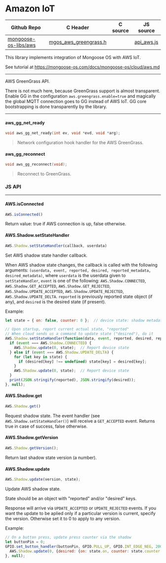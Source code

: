 # Amazon IoT
| Github Repo | C Header | C source  | JS source |
| ----------- | -------- | --------  | ----------------- |
| [mongoose-os-libs/aws](https://github.com/mongoose-os-libs/aws) | [mgos_aws_greengrass.h](https://github.com/mongoose-os-libs/aws/tree/master/include/mgos_aws_greengrass.h) | &nbsp;  | [api_aws.js](https://github.com/mongoose-os-libs/aws/tree/master/mjs_fs/api_aws.js)         |



This library implements integration of Mongoose OS with AWS IoT.

See tutorial at https://mongoose-os.com/docs/mongoose-os/cloud/aws.md


 ----- 

AWS GreenGrass API.

There is not much here, because GreenGrass support is almost transparent.
Enable GG in the configuration `aws.greengrass.enable=true` and magically
the global MQTT connection goes to GG instead of AWS IoT.
GG core bootstrapping is done transparently by the library.
 

 ----- 
#### aws_gg_net_ready

```c
void aws_gg_net_ready(int ev, void *evd, void *arg);
```
>  Network configuration hook handler for the AWS GreenGrass. 
#### aws_gg_reconnect

```c
void aws_gg_reconnect(void);
```
>  Reconnect to GreenGrass. 

### JS API

 --- 
#### AWS.isConnected

```javascript
AWS.isConnected()
```
Return value: true if AWS connection is up, false otherwise.
#### AWS.Shadow.setStateHandler

```javascript
AWS.Shadow.setStateHandler(callback, userdata)
```

Set AWS shadow state handler callback.

When AWS shadow state changes, the callback is
called with the following arguments: `(userdata, event, reported,
desired, reported_metadata, desired_metadata)`,
where `userdata` is the userdata given to `setStateHandler`,
`event` is one of the following: `AWS.Shadow.CONNECTED`,
`AWS.Shadow.GET_ACCEPTED`,
`AWS.Shadow.GET_REJECTED`, `AWS.Shadow.UPDATE_ACCEPTED`,
`AWS.Shadow.UPDATE_REJECTED`, `AWS.Shadow.UPDATE_DELTA`.
`reported` is previously reported state object (if any), and `desired`
is the desired state (if present).

Example:
```javascript
let state = { on: false, counter: 0 };  // device state: shadow metadata

// Upon startup, report current actual state, "reported"
// When cloud sends us a command to update state ("desired"), do it
AWS.Shadow.setStateHandler(function(data, event, reported, desired, reported_metadata, desired_metadata) {
  if (event === AWS.Shadow.CONNECTED) {
    AWS.Shadow.update(0, state);  // Report device state
  } else if (event === AWS.Shadow.UPDATE_DELTA) {
    for (let key in state) {
      if (desired[key] !== undefined) state[key] = desired[key];
    }
    AWS.Shadow.update(0, state);  // Report device state
  }
  print(JSON.stringify(reported), JSON.stringify(desired));
}, null);
```
#### AWS.Shadow.get

```javascript
AWS.Shadow.get()
```

Request shadow state. The event handler (see
`AWS.Shadow.setStateHandler()`) will receive a `GET_ACCEPTED` event.
Returns true in case of success, false otherwise.
#### AWS.Shadow.getVersion

```javascript
AWS.Shadow.getVersion();
```
Return last shadow state version (a number).
#### AWS.Shadow.update

```javascript
AWS.Shadow.update(version, state);
```

Update AWS shadow state.

State should be an object with "reported" and/or "desired" keys.

Response will arrive via `UPDATE_ACCEPTED` or `UPDATE_REJECTED` events.
If you want the update to be aplied only if a particular version is
current, specify the version. Otherwise set it to 0 to apply to any
version.

Example:
```javascript
// On a button press, update press counter via the shadow
let buttonPin = 0;
GPIO.set_button_handler(buttonPin, GPIO.PULL_UP, GPIO.INT_EDGE_NEG, 200, function() {
  AWS.Shadow.update(0, {desired: {on: state.on, counter: state.counter + 1}});
}, null);
```
